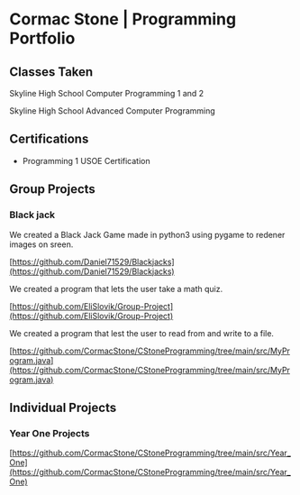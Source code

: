 # Cormac Stone | Programming Portfolio

## Classes Taken
Skyline High School Computer Programming 1 and 2

Skyline High School Advanced Computer Programming

## Certifications
+ Programming 1 USOE Certification

## Group Projects

### Black jack
We created a Black Jack Game made in python3 using pygame to redener images on sreen.

[https://github.com/Daniel71529/Blackjacks](https://github.com/Daniel71529/Blackjacks)


We created a program that lets the user take a math quiz.

[https://github.com/EliSlovik/Group-Project](https://github.com/EliSlovik/Group-Project)

We created a program that lest the user to read from and write to a file.

[https://github.com/CormacStone/CStoneProgramming/tree/main/src/MyProgram.java](https://github.com/CormacStone/CStoneProgramming/tree/main/src/MyProgram.java)

## Individual Projects

### Year One Projects

[https://github.com/CormacStone/CStoneProgramming/tree/main/src/Year_One](https://github.com/CormacStone/CStoneProgramming/tree/main/src/Year_One)
